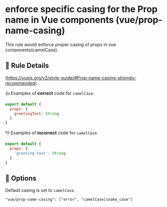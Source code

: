 # enforce specific casing for the Prop name in Vue components (vue/prop-name-casing)

This rule would enforce proper casing of props in vue components(camelCase).

## :book: Rule Details

(https://vuejs.org/v2/style-guide/#Prop-name-casing-strongly-recommended).

:+1: Examples of **correct** code for `camelCase`:

```js
export default {
  props: {
    greetingText: String
  }
}
```

:-1: Examples of **incorrect** code for `camelCase`:

```js
export default {
  props: {
    'greeting-text': String
  }
}
```

## :wrench: Options

Default casing is set to `camelCase`.

```
"vue/prop-name-casing": ["error", "camelCase|snake_case"]
```
